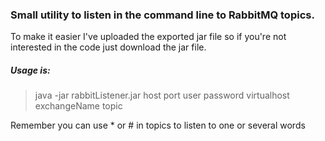 ### Small utility to listen in the command line to RabbitMQ topics.


To make it easier I've uploaded the exported jar file so if you're not interested in the code just download the jar file.

##### Usage is:

> java -jar rabbitListener.jar host port user password virtualhost exchangeName topic

Remember you can use * or # in topics to listen to one or several words
